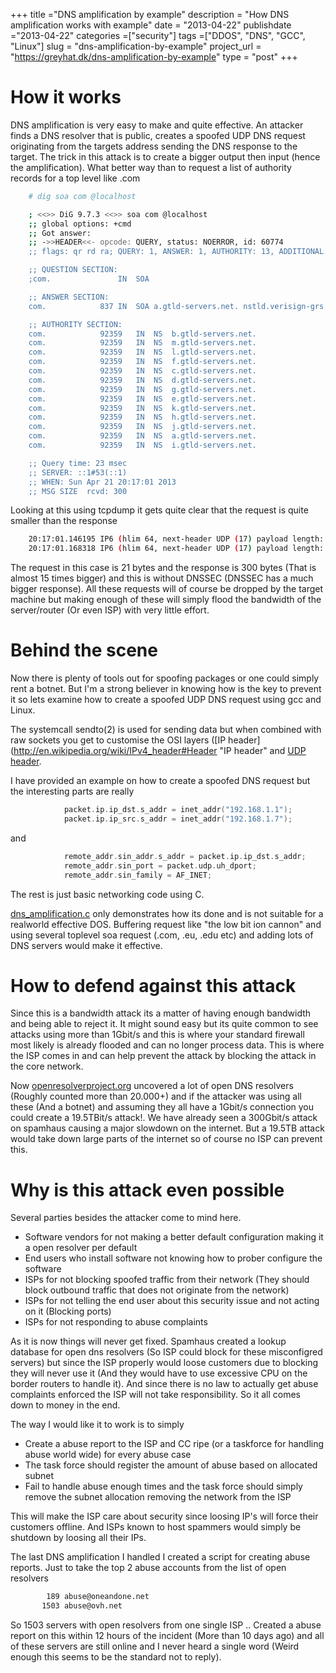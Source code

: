 +++
title ="DNS amplification by example"
description = "How DNS amplification works with example"
date = "2013-04-22"
publishdate ="2013-04-22"
categories =["security"]
tags =["DDOS", "DNS", "GCC", "Linux"]
slug = "dns-amplification-by-example"
project_url = "https://greyhat.dk/dns-amplification-by-example"
type = "post"
+++

How it works
============

DNS amplification is very easy to make and quite effective. An attacker
finds a DNS resolver that is public, creates a spoofed UDP DNS request
originating from the targets address sending the DNS response to the
target. The trick in this attack is to create a bigger output then input
(hence the amplification). What better way than to request a list of
authority records for a top level like .com

```sh
    # dig soa com @localhost

    ; <<>> DiG 9.7.3 <<>> soa com @localhost
    ;; global options: +cmd
    ;; Got answer:
    ;; ->>HEADER<<- opcode: QUERY, status: NOERROR, id: 60774
    ;; flags: qr rd ra; QUERY: 1, ANSWER: 1, AUTHORITY: 13, ADDITIONAL: 0

    ;; QUESTION SECTION:
    ;com.               IN  SOA

    ;; ANSWER SECTION:
    com.            837 IN  SOA a.gtld-servers.net. nstld.verisign-grs.com. 1366568135 1800 900 604800 86400

    ;; AUTHORITY SECTION:
    com.            92359   IN  NS  b.gtld-servers.net.
    com.            92359   IN  NS  m.gtld-servers.net.
    com.            92359   IN  NS  l.gtld-servers.net.
    com.            92359   IN  NS  f.gtld-servers.net.
    com.            92359   IN  NS  c.gtld-servers.net.
    com.            92359   IN  NS  d.gtld-servers.net.
    com.            92359   IN  NS  g.gtld-servers.net.
    com.            92359   IN  NS  e.gtld-servers.net.
    com.            92359   IN  NS  k.gtld-servers.net.
    com.            92359   IN  NS  h.gtld-servers.net.
    com.            92359   IN  NS  j.gtld-servers.net.
    com.            92359   IN  NS  a.gtld-servers.net.
    com.            92359   IN  NS  i.gtld-servers.net.

    ;; Query time: 23 msec
    ;; SERVER: ::1#53(::1)
    ;; WHEN: Sun Apr 21 20:17:01 2013
    ;; MSG SIZE  rcvd: 300
```

Looking at this using tcpdump it gets quite clear that the request is
quite smaller than the response

```sh
    20:17:01.146195 IP6 (hlim 64, next-header UDP (17) payload length: 29) ::1.43296 > ::1.53: [udp sum ok] 60774+ SOA? com. (21)
    20:17:01.168318 IP6 (hlim 64, next-header UDP (17) payload length: 308) ::1.53 > ::1.43296: [udp sum ok] 60774 q: SOA? com. 1/13/0 com. SOA a.gtld-servers.net. nstld.verisign-grs.com. 1366568135 1800 900 604800 86400 ns: com. NS b.gtld-servers.net., com. NS m.gtld-servers.net., com. NS l.gtld-servers.net., com. NS f.gtld-servers.net., com. NS c.gtld-servers.net., com. NS d.gtld-servers.net., com. NS g.gtld-servers.net., com. NS e.gtld-servers.net., com. NS k.gtld-servers.net., com. NS h.gtld-servers.net., com. NS j.gtld-servers.net., com. NS a.gtld-servers.net., com. NS i.gtld-servers.net. (300)
```

The request in this case is 21 bytes and the response is 300 bytes (That
is almost 15 times bigger) and this is without DNSSEC (DNSSEC has a much
bigger response). All these requests will of course be dropped by the
target machine but making enough of these will simply flood the
bandwidth of the server/router (Or even ISP) with very little effort.

Behind the scene
================

Now there is plenty of tools out for spoofing packages or one could
simply rent a botnet. But I'm a strong believer in knowing how is the
key to prevent it so lets examine how to create a spoofed UDP DNS
request using gcc and Linux.

The systemcall sendto(2) is used for sending data but when combined with
raw sockets you get to customise the OSI layers ([IP header](http://en.wikipedia.org/wiki/IPv4_header#Header "IP header" and [UDP header](http://en.wikipedia.org/wiki/User_Datagram_Protocol "UDP header").

I have provided an example on how to create a spoofed DNS request but
the interesting parts are really

```c
            packet.ip.ip_dst.s_addr = inet_addr("192.168.1.1");
            packet.ip.ip_src.s_addr = inet_addr("192.168.1.7");
```

and

```c
            remote_addr.sin_addr.s_addr = packet.ip.ip_dst.s_addr;
            remote_addr.sin_port = packet.udp.uh_dport;
            remote_addr.sin_family = AF_INET;
```

The rest is just basic networking code using C.

[dns_amplification.c](http://greyhat.dk/toolbox/dns_amplification.c "Example of DNS amplification")
only demonstrates how its done and is not suitable for a realworld
effective DOS. Buffering request like "the low bit ion cannon" and using
several toplevel soa request (.com, .eu, .edu etc) and adding lots of
DNS servers would make it effective.

How to defend against this attack
=================================

Since this is a bandwidth attack its a matter of having enough bandwidth
and being able to reject it. It might sound easy but its quite common to
see attacks using more than 1Gbit/s and this is where your standard
firewall most likely is already flooded and can no longer process data.
This is where the ISP comes in and can help prevent the attack by
blocking the attack in the core network.

Now [openresolverproject.org](http://openresolverproject.org/ "Openresolver project")
uncovered a lot of open DNS resolvers (Roughly counted more than
20.000+) and if the attacker was using all these (And a botnet) and
assuming they all have a 1Gbit/s connection you could create a
19.5TBit/s attack!. We have already seen a 300Gbit/s attack on spamhaus
causing a major slowdown on the internet. But a 19.5TB attack would take
down large parts of the internet so of course no ISP can prevent this.

Why is this attack even possible
================================

Several parties besides the attacker come to mind here.

-  Software vendors for not making a better default configuration making
   it a open resolver per default
-  End users who install software not knowing how to prober configure
   the software
-  ISPs for not blocking spoofed traffic from their network (They should
   block outbound traffic that does not originate from the network)
-  ISPs for not telling the end user about this security issue and not
   acting on it (Blocking ports)
-  ISPs for not responding to abuse complaints

As it is now things will never get fixed. Spamhaus created a lookup
database for open dns resolvers (So ISP could block for these
misconfigred servers) but since the ISP properly would loose customers
due to blocking they will never use it (And they would have to use
excessive CPU on the border routers to handle it). And since there is no
law to actually get abuse complaints enforced the ISP will not take
responsibility. So it all comes down to money in the end.

The way I would like it to work is to simply

-  Create a abuse report to the ISP and CC ripe (or a taskforce for
   handling abuse world wide) for every abuse case
-  The task force should register the amount of abuse based on allocated
   subnet
-  Fail to handle abuse enough times and the task force should simply
   remove the subnet allocation removing the network from the ISP

This will make the ISP care about security since loosing IP's will force
their customers offline. And ISPs known to host spammers would simply be
shutdown by loosing all their IPs.

The last DNS amplification I handled I created a script for creating
abuse reports. Just to take the top 2 abuse accounts from the list of
open resolvers

```sh
        189 abuse@oneandone.net
       1503 abuse@ovh.net
```

So 1503 servers with open resolvers from one single ISP .. Created a
abuse report on this within 12 hours of the incident (More than 10 days
ago) and all of these servers are still online and I never heard a
single word (Weird enough this seems to be the standard not to reply).
